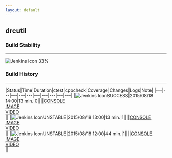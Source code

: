 ```yaml
---
layout: default
---
```

## drcutil
### Build Stability
___
![Jenkins Icon](http://jenkinshrg.github.io/images/48x48/health-20to39.png)
33%
  
### Build History
___
|Status|Time|Duration|<span class='badge'>ctest</span>|<span class='badge'>cppcheck</span>|Coverage|Changes|Logs|Note|
|---|---|---|---|---|---|---|---|---|---|
|![Jenkins Icon](http://jenkinshrg.github.io/images/24x24/blue.png)SUCCESS|2015/08/18 14:00|13 min.|0||||[CONSOLE](https://drive.google.com/file/d/0B54sHwaxmuM4bElhTkFoMnpqZU0/view?usp=drivesdk)<br>[IMAGE](https://drive.google.com/file/d/0B54sHwaxmuM4RUhCNHBYa1dsdkE/view?usp=drivesdk)<br>[VIDEO](https://drive.google.com/file/d/0B54sHwaxmuM4MnFQNTJEYmxZVk0/view?usp=drivesdk)<br>||
|![Jenkins Icon](http://jenkinshrg.github.io/images/24x24/yellow.png)UNSTABLE|2015/08/18 13:00|13 min.|1||||[CONSOLE](https://drive.google.com/file/d/0B54sHwaxmuM4RU01RWdCSEdqVlk/view?usp=drivesdk)<br>[IMAGE](https://drive.google.com/file/d/0B54sHwaxmuM4dFFlTTJCSTRlcFE/view?usp=drivesdk)<br>[VIDEO](https://drive.google.com/file/d/0B54sHwaxmuM4b1pycVByMjdYaU0/view?usp=drivesdk)<br>||
|![Jenkins Icon](http://jenkinshrg.github.io/images/24x24/yellow.png)UNSTABLE|2015/08/18 12:00|44 min.|1||||[CONSOLE](https://drive.google.com/file/d/0B54sHwaxmuM4emllOF91ZF9BbGc/view?usp=drivesdk)<br>[IMAGE](https://drive.google.com/file/d/0B54sHwaxmuM4V2dBNmZicnY5VjA/view?usp=drivesdk)<br>[VIDEO](https://drive.google.com/file/d/0B54sHwaxmuM4eUJqUGJRQnE3a0k/view?usp=drivesdk)<br>||
